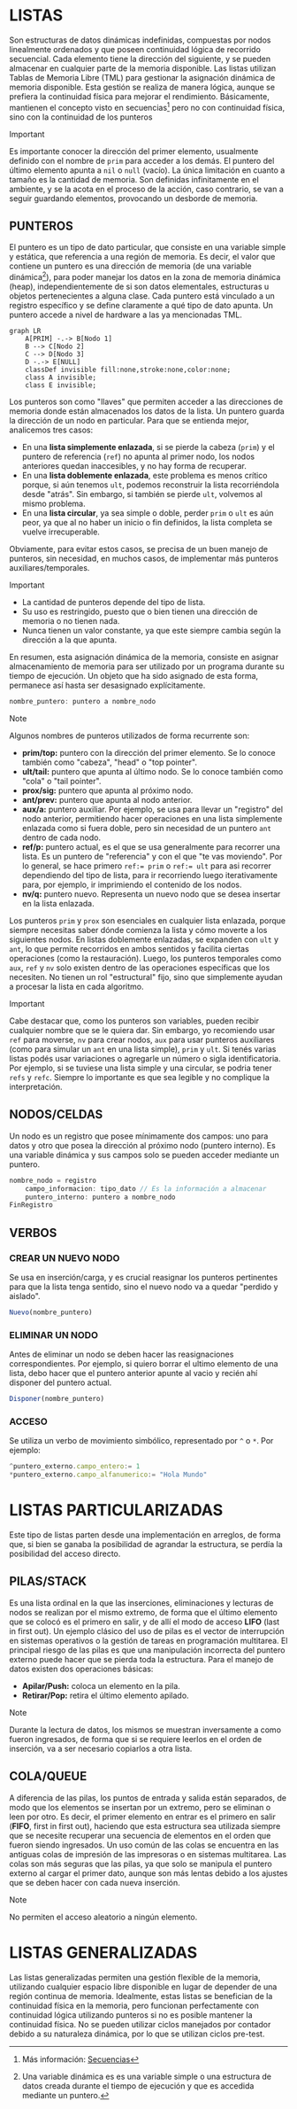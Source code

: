 # LISTAS
Son estructuras de datos dinámicas indefinidas, compuestas por nodos linealmente ordenados y que poseen continuidad lógica de recorrido secuencial. Cada elemento tiene la dirección del siguiente, y se pueden almacenar en cualquier parte de la memoria disponible. Las listas utilizan Tablas de Memoria Libre (TML) para gestionar la asignación dinámica de memoria disponible. Esta gestión se realiza de manera lógica, aunque se prefiera la continuidad física para mejorar el rendimiento. Básicamente, mantienen el concepto visto en secuencias[^1] pero no con continuidad física, sino con la continuidad de los punteros
> [!IMPORTANT]
> Es importante conocer la dirección del primer elemento, usualmente definido con el nombre de ```prim``` para acceder a los demás.
> El puntero del último elemento apunta a ```nil``` o ```null``` (vacío).
> La única limitación en cuanto a tamaño es la cantidad de memoria.
> Son definidas infinitamente en el ambiente, y se la acota en el proceso de la acción, caso contrario, se van a seguir guardando elementos, provocando un desborde de memoria.

## PUNTEROS
El puntero es un tipo de dato particular, que consiste en una variable simple y estática, que referencia a una región de memoria. Es decir, el valor que contiene un puntero es una dirección de memoria (de una variable dinámica[^2]), para poder manejar los datos en la zona de memoria dinámica (heap), independientemente de si son datos elementales, estructuras u objetos pertenecientes a alguna clase. Cada puntero está vinculado a un registro específico y se define claramente a qué tipo de dato apunta. Un puntero accede a nivel de hardware a las ya mencionadas TML.

```mermaid
graph LR
    A[PRIM] -.-> B[Nodo 1]
    B --> C[Nodo 2]
    C --> D[Nodo 3]
    D -.-> E[NULL]
	classDef invisible fill:none,stroke:none,color:none;
    class A invisible;
    class E invisible;
```

Los punteros son como "llaves" que permiten acceder a las direcciones de memoria donde están almacenados los datos de la lista. Un puntero guarda la dirección de un nodo en particular.
Para que se entienda mejor, analicemos tres casos:
+ En una **lista simplemente enlazada**, si se pierde la cabeza (`prim`) y el puntero de referencia (`ref`) no apunta al primer nodo, los nodos anteriores quedan inaccesibles, y no hay forma de recuperar.
+ En una **lista doblemente enlazada**, este problema es menos crítico porque, si aún tenemos `ult`, podemos reconstruir la lista recorriéndola desde "atrás". Sin embargo, si también se pierde `ult`, volvemos al mismo problema.  
+ En una **lista circular**, ya sea simple o doble, perder `prim` o `ult` es aún peor, ya que al no haber un inicio o fin definidos, la lista completa se vuelve irrecuperable.

Obviamente, para evitar estos casos, se precisa de un buen manejo de punteros, sin necesidad, en muchos casos, de implementar más punteros auxiliares/temporales.

> [!IMPORTANT]
> - La cantidad de punteros depende del tipo de lista.
> - Su uso es restringido, puesto que o bien tienen una dirección de memoria o no tienen nada.
> - Nunca tienen un valor constante, ya que este siempre cambia según la dirección a la que apunta.

En resumen, esta asignación dinámica de la memoria, consiste en asignar almacenamiento de memoria para ser utilizado por un programa durante su tiempo de ejecución. Un objeto que ha sido asignado de esta forma, permanece así hasta ser desasignado explícitamente.
```js
nombre_puntero: puntero a nombre_nodo
```
> [!NOTE]
> Algunos nombres de punteros utilizados de forma recurrente son:
> - **prim/top:** puntero con la dirección del primer elemento. Se lo conoce también como "cabeza", "head" o "top pointer".
> - **ult/tail:** puntero que apunta al último nodo. Se lo conoce también como "cola" o "tail pointer".
> - **prox/sig:** puntero que apunta al próximo nodo.
> - **ant/prev:** puntero que apunta al nodo anterior.
> - **aux/a:** puntero auxiliar. Por ejemplo, se usa para llevar un "registro" del nodo anterior, permitiendo hacer operaciones en una lista simplemente enlazada como si fuera doble, pero sin necesidad de un puntero `ant` dentro de cada nodo.
> - **ref/p:** puntero actual, es el que se usa generalmente para recorrer una lista. Es un puntero de "referencia" y con el que "te vas moviendo". Por lo general, se hace primero `ref:= prim` o `ref:= ult` para asi recorrer dependiendo del tipo de lista, para ir recorriendo luego iterativamente para, por ejemplo, ir imprimiendo el contenido de los nodos.
> - **nv/q:** puntero nuevo. Representa un nuevo nodo que se desea insertar en la lista enlazada.

Los punteros `prim` y `prox` son esenciales en cualquier lista enlazada, porque siempre necesitas saber dónde comienza la lista y cómo moverte a los siguientes nodos. En listas doblemente enlazadas, se expanden con `ult` y `ant`, lo que permite recorridos en ambos sentidos y facilita ciertas operaciones (como la restauración).
Luego, los punteros temporales como `aux`, `ref` y `nv` solo existen dentro de las operaciones específicas que los necesiten. No tienen un rol "estructural" fijo, sino que simplemente ayudan a procesar la lista en cada algoritmo. 

> [!IMPORTANT]
> Cabe destacar que, como los punteros son variables, pueden recibir cualquier nombre que se le quiera dar. Sin embargo, yo recomiendo usar `ref` para moverse, `nv` para crear nodos, `aux` para usar punteros auxiliares (como para simular un `ant` en una lista simple), `prim` y `ult`. Si tenés varias listas podés usar variaciones o agregarle un número o sigla identificatoria. Por ejemplo, si se tuviese una lista simple y una circular, se podria tener `refs` y `refc`. Siempre lo importante es que sea legible y no complique la interpretación.

## NODOS/CELDAS
Un nodo es un registro que posee mínimamente dos campos: uno para datos y otro que posea la dirección al próximo nodo (puntero interno). Es una variable dinámica y sus campos solo se pueden acceder mediante un puntero.
```js
nombre_nodo = registro
    campo_informacion: tipo_dato // Es la información a almacenar
    puntero_interno: puntero a nombre_nodo
FinRegistro
```

## VERBOS
### CREAR UN NUEVO NODO
Se usa en inserción/carga, y es crucial reasignar los punteros pertinentes para que la lista tenga sentido, sino el nuevo nodo va a quedar "perdido y aislado".
```js
Nuevo(nombre_puntero)
```
### ELIMINAR UN NODO
Antes de eliminar un nodo se deben hacer las reasignaciones correspondientes. Por ejemplo, si quiero borrar el ultimo elemento de una lista, debo hacer que el puntero anterior apunte al vacio y recién ahí disponer del puntero actual.
```js
Disponer(nombre_puntero)
```
### ACCESO
Se utiliza un verbo de movimiento simbólico, representado por ```^``` o ```*```. Por ejemplo:
```js
^puntero_externo.campo_entero:= 1
*puntero_externo.campo_alfanumerico:= "Hola Mundo"
```

# LISTAS PARTICULARIZADAS
Este tipo de listas parten desde una implementación en arreglos, de forma que, si bien se ganaba la posibilidad de agrandar la estructura, se perdía la posibilidad del acceso directo.
## PILAS/STACK
Es una lista ordinal en la que las inserciones, eliminaciones y lecturas de nodos se realizan por el mismo extremo, de forma que el último elemento que se colocó es el primero en salir, y de allí el modo de acceso **LIFO** (last in first out). Un ejemplo clásico del uso de pilas es el vector de interrupción en sistemas operativos o la gestión de tareas en programación multitarea. El principal riesgo de las pilas es que una manipulación incorrecta del puntero externo puede hacer que se pierda toda la estructura.
Para el manejo de datos existen dos operaciones básicas:
- **Apilar/Push:** coloca un elemento en la pila.
- **Retirar/Pop:** retira el último elemento apilado.

> [!NOTE]
> Durante la lectura de datos, los mismos se muestran inversamente a como fueron ingresados, de forma que si se requiere leerlos en el orden de inserción, va a ser necesario copiarlos a otra lista.

## COLA/QUEUE
A diferencia de las pilas, los puntos de entrada y salida están separados, de modo que los elementos se insertan por un extremo, pero se eliminan o leen por otro. Es decir, el primer elemento en entrar es el primero en salir (**FIFO**, first in first out), haciendo que esta estructura sea utilizada siempre que se necesite recuperar una secuencia de elementos en el orden que fueron siendo ingresados. Un uso común de las colas se encuentra en las antiguas colas de impresión de las impresoras o en sistemas multitarea. Las colas son más seguras que las pilas, ya que solo se manipula el puntero externo al cargar el primer dato, aunque son más lentas debido a los ajustes que se deben hacer con cada nueva inserción.

> [!NOTE]
> No permiten el acceso aleatorio a ningún elemento.

# LISTAS GENERALIZADAS
Las listas generalizadas permiten una gestión flexible de la memoria, utilizando cualquier espacio libre disponible en lugar de depender de una región continua de memoria. Idealmente, estas listas se benefician de la continuidad física en la memoria, pero funcionan perfectamente con continuidad lógica utilizando punteros si no es posible mantener la continuidad física. No se pueden utilizar ciclos manejados por contador debido a su naturaleza dinámica, por lo que se utilizan ciclos pre-test.

[^1]: Más información: [Secuencias](../Secuencias/0.%20Secuencias.md)
[^2]: Una variable dinámica es es una variable simple o una estructura de datos creada durante el tiempo de ejecución y que es accedida mediante un puntero.
